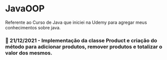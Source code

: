 # JavaOOP
Referente ao Curso de Java que iniciei na Udemy para agregar meus conhecimentos sobre java.


### :calendar: 21/12/2021 - Implementação da classe Product e criação do método para adicionar produtos, remover produtos e totalizar o valor dos mesmos.